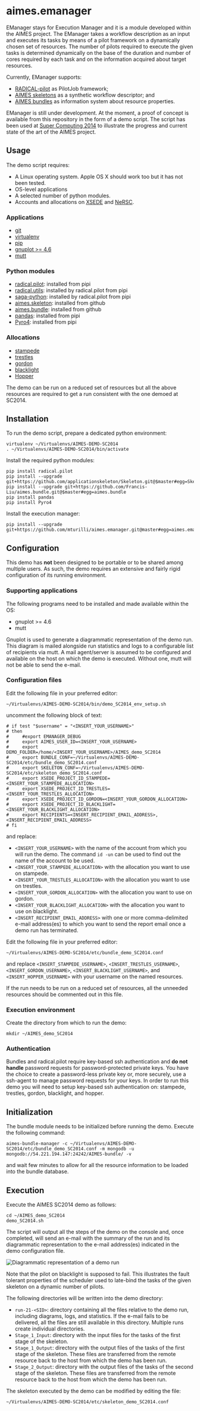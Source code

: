 # aimes.emanager

EManager stays for Execution Manager and it is a module developed within the
AIMES project. The EManager takes a workflow description as an input and executes its tasks by means of a pilot framework on a dynamically chosen set of resources. The number of pilots required to execute the given tasks is determined dynamically on the base of the duration and number of cores required by each task and on the information acquired about target resources. 

Currently, EManager supports:

* [RADICAL-pilot](https://radical-cybertools.github.io/radical-pilot/index.html) as PilotJob framework;
* [AIMES skeletons](http://dx.doi.org/10.1109/eScience.2014.9) as a synthetic workflow descriptor; and
* [AIMES bundles](https://github.com/Francis-Liu/aimes.bundle) as information system about resource properties.

EManager is still under development. At the moment, a proof of concept is
available from this repository in the form of a demo script. The script has been
used at [Super Computing 2014](http://sc14.supercomputing.org/) to
illustrate the progress and current state of the art of the AIMES project.

## Usage

The demo script requires:

* A Linux operating system. Apple OS X should work too but it has not been tested. 
* OS-level applications
* A selected number of python modules.
* Accounts and allocations on [XSEDE](https://www.xsede.org/) and [NeRSC](https://www.nersc.gov/).

### Applications

* [git](http://git-scm.com/)
* [virtualenv](https://pypi.python.org/pypi/virtualenv)
* [pip](https://pypi.python.org/pypi/pip)
* [gnuplot >= 4.6](http://www.gnuplot.info/)
* [mutt](http://www.mutt.org/)

### Python modules

* [radical.pilot](https://github.com/radical-cybertools/radical.pilot): installed from pipi
* [radical.utils](https://github.com/radical-cybertools/radical.utils): installed by radical.pilot from pipi
* [saga-python](https://github.com/radical-cybertools/saga-python): installed by radical.pilot from pipi
* [aimes.skeleton](https://github.com/applicationskeleton/Skeleton): installed from github
* [aimes.bundle](https://github.com/Francis-Liu/aimes.bundle): installed from github
* [pandas](http://pandas.pydata.org/): installed from pipi
* [Pyro4](https://pythonhosted.org/Pyro4/): installed from pipi

### Allocations

* [stampede](https://portal.xsede.org/tacc-stampede)
* [trestles](http://www.sdsc.edu/us/resources/trestles/)
* [gordon](https://portal.xsede.org/sdsc-gordon)
* [blacklight](https://portal.xsede.org/psc-blacklight)
* [Hopper](https://www.nersc.gov/systems/hopper-cray-xe6/)

The demo can be run on a reduced set of resources but all the above resources are required to get a run consistent with the one demoed at SC2014.

## Installation

To run the demo script, prepare a dedicated python environment:

```
virtualenv ~/Virtualenvs/AIMES-DEMO-SC2014
. ~/Virtualenvs/AIMES-DEMO-SC2014/bin/activate
```

Install the required python modules:

```
pip install radical.pilot
pip install --upgrade git+https://github.com/applicationskeleton/Skeleton.git@$master#egg=Skeleton
pip install --upgrade git+https://github.com/Francis-Liu/aimes.bundle.git@$master#egg=aimes.bundle
pip install pandas
pip install Pyro4
```

Install the execution manager:

```
pip install --upgrade git+https://github.com/mturilli/aimes.emanager.git@master#egg=aimes.emanager
```

## Configuration

This demo has **not** been designed to be portable or to be shared among
multiple users. As such, the demo requires an extensive and fairly rigid configuration of its running environment. 

### Supporting applications

The following programs need to be installed and made available within the OS:

* gnuplot >= 4.6
* mutt

Gnuplot is used to generate a diagrammatic representation of the demo run. This diagram is mailed alongside run statistics and logs to a configurable list of recipients via mutt. A mail agent/server is assumed to be configured and available on the host on which the demo is executed. Without one, mutt will not be able to send the e-mail.

### Configuration files

Edit the following file in your preferred editor:

```
~/Virtualenvs/AIMES-DEMO-SC2014/bin/demo_SC2014_env_setup.sh
```

uncomment the following block of text:

```
# if test "$username" = "<INSERT_YOUR_USERNAME>"
# then
#     #export EMANAGER_DEBUG
#     export AIMES_USER_ID=<INSERT_YOUR_USERNAME>
#     export DEMO_FOLDER=/home/<INSERT_YOUR_USERNAME>/AIMES_demo_SC2014
#     export BUNDLE_CONF=~/Virtualenvs/AIMES-DEMO-SC2014/etc/bundle_demo_SC2014.conf
#     export SKELETON_CONF=~/Virtualenvs/AIMES-DEMO-SC2014/etc/skeleton_demo_SC2014.conf
#     export XSEDE_PROJECT_ID_STAMPEDE=<INSERT_YOUR_STAMPEDE_ALLOCATION>
#     export XSEDE_PROJECT_ID_TRESTLES=<INSERT_YOUR_TRESTLES_ALLOCATION>
#     export XSEDE_PROJECT_ID_GORDON=<INSERT_YOUR_GORDON_ALLOCATION>
#     export XSEDE_PROJECT_ID_BLACKLIGHT=<INSERT_YOUR_BLACKLIGHT_ALLOCATION>
#     export RECIPIENTS=<INSERT_RECIPIENT_EMAIL_ADDRESS>,<INSERT_RECIPIENT_EMAIL_ADDRESS>
# fi
```

and replace:

* `<INSERT_YOUR_USERNAME>` with the name of the account from which you will run the demo. The command `id -un` can be used to find out the name of the account to be used.
* `<INSERT_YOUR_STAMPEDE_ALLOCATION>` with the allocation you want to use on stampede.
* `<INSERT_YOUR_TRESTLES_ALLOCATION>` with the allocation you want to use on trestles.
* `<INSERT_YOUR_GORDON_ALLOCATION>` with the allocation you want to use on gordon.
* `<INSERT_YOUR_BLACKLIGHT_ALLOCATION>` with the allocation you want to use on blacklight.
* `<INSERT_RECIPIENT_EMAIL_ADDRESS>` with one or more comma-delimited e-mail address(es) to which you want to send the report email once a demo run has terminated.

Edit the following file in your preferred editor:

```
~/Virtualenvs/AIMES-DEMO-SC2014/etc/bundle_demo_SC2014.conf
```

and replace `<INSERT_STAMPEDE_USERNAME>`, `<INSERT_TRESTLES_USERNAME>`, `<INSERT_GORDON_USERNAME>`, `<INSERT_BLACKLIGHT_USERNAME>`, and `<INSERT_HOPPER_USERNAME>` with your username on the named resources.

If the run needs to be run on a reduced set of resources, all the unneeded resources should be commented out in this file.

### Execution environment

Create the directory from which to run the demo:

```
mkdir ~/AIMES_demo_SC2014
```

### Authentication

Bundles and radical.pilot require key-based ssh authentication and **do not handle** password requests for password-protected private keys. You have the choice to create a password-less private key or, more securely, use a ssh-agent to manage password requests for your keys. In order to run this demo you will need to setup key-based ssh authentication on: stampede, trestles, gordon, blacklight, and hopper.


## Initialization

The bundle module needs to be initialized before running the demo. Execute the following command:

```
aimes-bundle-manager -c ~/Virtualenvs/AIMES-DEMO-SC2014/etc/bundle_demo_SC2014.conf -m mongodb -u mongodb://54.221.194.147:24242/AIMES-bundle/ -v
```

and wait few minutes to allow for all the resource information to be loaded into the bundle database.

## Execution

Execute the AIMES SC2014 demo as follows:

```
cd ~/AIMES_demo_SC2014
demo_SC2014.sh
```

The script will output all the steps of the demo on the console and, once completed, will send an e-mail with the summary of the run and its diagrammatic representation to the e-mail address(es) indicated in the demo configuration file.

![Diagrammatic representation of a demo run](https://raw.githubusercontent.com/mturilli/aimes.emanager/master/doc/54c64b2323769c240b19d396.png)

Note that the pilot on blacklight is supposed to fail. This illustrates the fault tolerant properties of the scheduler used to late-bind the tasks of the given skeleton on a dynamic number of pilots.

The following directories will be written into the demo directory:

* `run-21-<SID>`: directory containing all the files relative to the demo run, including diagrams, logs, and statistics. If the e-mail fails to be delivered, all the files are still available in this directory. Multiple runs create individual directories.
* `Stage_1_Input`: directory with the input files for the tasks of the first stage of the skeleton.
* `Stage_1_Output`: directory with the output files of the tasks of the first stage of the skeleton. These files are transferred from the remote resource back to the host from which the demo has been run.  
* `Stage_2_Output`: directory with the output files of the tasks of the second stage of the skeleton. These files are transferred from the remote resource back to the host from which the demo has been run.

The skeleton executed by the demo can be modified by editing the file:

```
~/Virtualenvs/AIMES-DEMO-SC2014/etc/skeleton_demo_SC2014.conf
```


